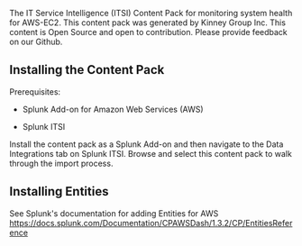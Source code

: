 The IT Service Intelligence (ITSI) Content Pack for monitoring system health for AWS-EC2. This content pack was generated by Kinney Group Inc. This content is Open Source and open to contribution. Please provide feedback on our Github.
## Installing the Content Pack

Prerequisites:
- Splunk Add-on for Amazon Web Services (AWS)

- Splunk ITSI

Install the content pack as a Splunk Add-on and then navigate to the Data Integrations tab on Splunk ITSI. Browse and select this content pack to walk through the import process.

## Installing Entities
See Splunk's documentation for adding Entities for AWS
https://docs.splunk.com/Documentation/CPAWSDash/1.3.2/CP/EntitiesReference